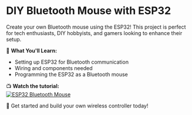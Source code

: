 # DIY Bluetooth Mouse with ESP32  

Create your own Bluetooth mouse using the ESP32! This project is perfect for tech enthusiasts, DIY hobbyists, and gamers looking to enhance their setup.  

🔧 **What You'll Learn:**  
- Setting up ESP32 for Bluetooth communication  
- Wiring and components needed  
- Programming the ESP32 as a Bluetooth mouse  

📺 **Watch the tutorial:**  
[![ESP32 Bluetooth Mouse](https://youtu.be/sydMsXlY5NM)](https://youtu.be/sydMsXlY5NM)  

🚀 Get started and build your own wireless controller today!
